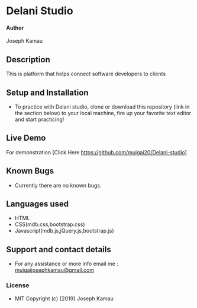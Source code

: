 # Delani Studio
#### Author
Joseph Kamau
## Description
This is platform that helps connect software developers to clients
## Setup and Installation
* To practice with Delani studio, clone or download this repository (link in the section below) to your local machine, fire up your favorite text editor and start practicing!
## Live Demo
For demonstration [Click Here https://github.com/muigai20/Delani-studio]
## Known Bugs
* Currently there are no known bugs.
## Languages used
* HTML
* CSS(mdb.css,bootstrap.css)
* Javascript(mdb.js,jQuery.js,bootstrap.js)
## Support and contact details
* For any assistance or more info email me : muigaijosephkamau@gmail.com
### License
 * MIT
Copyright (c) {2019}  Joseph Kamau
